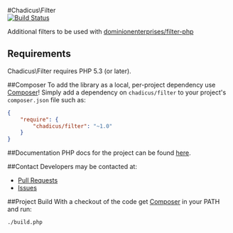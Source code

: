#Chadicus\Filter                                                                                                         
[![Build Status](https://travis-ci.org/chadicus/filter.png)](https://travis-ci.org/chadicus/filter)                      
                                                                                                                         
Additional filters to be used with [dominionenterprises/filter-php](https://github.com/dominionenterprises/filter-php) 

## Requirements

Chadicus\Filter requires PHP 5.3 (or later).

##Composer
To add the library as a local, per-project dependency use [Composer](http://getcomposer.org)! Simply add a dependency on
`chadicus/filter` to your project's `composer.json` file such as:

```json
{
    "require": {
        "chadicus/filter": "~1.0"
    }
}
```
##Documentation
PHP docs for the project can be found [here](http://chadicus.github.io/filter).

##Contact
Developers may be contacted at:

 * [Pull Requests](https://github.com/chadicus/filter/pulls)
 * [Issues](https://github.com/chadicus/filter/issues)

##Project Build
With a checkout of the code get [Composer](http://getcomposer.org) in your PATH and run:

```sh
./build.php
```
